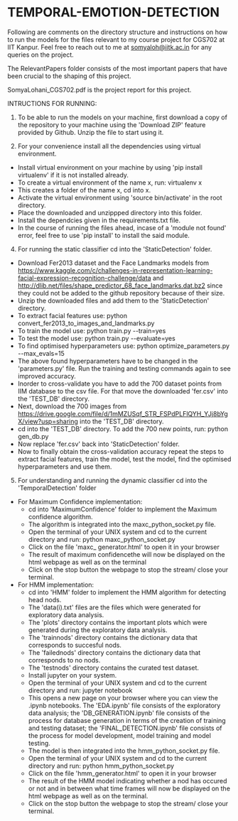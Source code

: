 # TEMPORAL-EMOTION-DETECTION

Following are comments on the directory structure and instructions on how to run the models for the files relevant to my course project for CGS702 at IIT Kanpur. Feel free to reach out to me at somyaloh@iitk.ac.in for any queries on the project. 

The RelevantPapers folder consists of the most important papers that have been crucial to the shaping of this project.

SomyaLohani_CGS702.pdf is the project report for this project.


INTRUCTIONS FOR RUNNING:

1. To be able to run the models on your machine, first download a copy of the repository to your machine using the 'Download ZIP' feature provided by Github. Unzip the file to start using it.

2. For your convenience install all the dependencies using virtual environment. 
  - Install virtual environment on your machine by using 'pip install virtualenv' if it is not installed already. 
  - To create a virtual environment of the name x, run: virtualenv x
  - This creates a folder of the name x, cd into x.
  - Activate the virtual environment using 'source bin/activate' in the root directory.
  - Place the downloaded and unzippped directory into this folder.
  - Install the dependcies given in the requirements.txt file.
  - In the course of running the files ahead, incase of a 'module not found' error, feel free to use 'pip install' to install the said module.

4. For running the static classifier cd into the 'StaticDetection' folder.
  - Download Fer2013 dataset and the Face Landmarks models from https://www.kaggle.com/c/challenges-in-representation-learning-facial-expression-recognition-challenge/data and http://dlib.net/files/shape_predictor_68_face_landmarks.dat.bz2 since they could not be added to the github repository because of their size. 
  - Unzip the downloaded files and add them to the 'StaticDetection' directory.
  - To extract facial features use: python convert_fer2013_to_images_and_landmarks.py
  - To train the model use: python train.py --train=yes
  - To test the model use: python train.py --evaluate=yes
  - To find optimised hyperparameters use: python optimize_parameters.py --max_evals=15
  - The above found hyperparameters have to be changed in the 'parameters.py' file. Run the training and testing commands again to see improved accuracy.
  - Inorder to cross-validate you have to add the 700 dataset points from IIM database to the csv file. For that move the downloaded 'fer.csv' into the 'TEST_DB' directory. 
  - Next, download the 700 images from https://drive.google.com/file/d/1mMZUSqf_STR_FSPdPLFlQYH_YJj8bYgX/view?usp=sharing into the 'TEST_DB' directory.
  - cd into the 'TEST_DB' directory. To add the 700 new points, run: python gen_db.py
  - Now replace 'fer.csv' back into 'StaticDetection' folder.
  - Now to finally obtain the cross-validation accuracy repeat the steps to extract facial features, train the model, test the model, find the optimised hyperparameters and use them. 
 
5. For understanding and running the dynamic classifier cd into the 'TemporalDetection' folder
  - For Maximum Confidence implementation:
    - cd into 'MaximumConfidence' folder to implement the Maximum confidence algorithm.
    - The algorithm is integrated into the maxc_python_socket.py file.
    - Open the terminal of your UNIX system and cd to the current directory and run: python maxc_python_socket.py
    - Click on the file 'maxc_ generator.html' to open it in your browser 
    - The result of maximum confidencethe will now be displayed on the html webpage as well as on the terminal
    - Click on the stop button the webpage to stop the stream/ close your terminal.
  - For HMM implementation:
    - cd into 'HMM' folder to implement the HMM algorithm for detecting head nods.
    - The 'data(i).txt' files are the files which were generated for exploratory data analysis.
    - The 'plots' directory contains the important plots which were generated during the exploratory data analysis.
    - The 'trainnods' directory contains the dictionary data that corresponds to succesful nods.
    - The 'failednods' directory contains the dictionary data that corresponds to no nods.
    - The 'testnods' directory contains the curated test dataset. 
    - Install jupyter on your system. 
    - Open the terminal of your UNIX system and cd to the current directory and run: jupyter notebook
    - This opens a new page on your browser where you can view the .ipynb notebooks. The 'EDA.ipynb' file consists of the exploratory data analysis; the 'DB_GENERATION.ipynb' file consists of the process for database generation in terms of the creation of training and testing dataset; the 'FINAL_DETECTION.ipynb' file consists of the process for model development, model training and model testing.
    - The model is then integrated into the hmm_python_socket.py file.
    - Open the terminal of your UNIX system and cd to the current directory and run: python hmm_python_socket.py
    - Click on the file 'hmm_generator.html' to open it in your browser 
    - The result of the HMM model indicating whether a nod has occured or not and in between what time frames will now be displayed on the html webpage as well as on the terminal. 
    - Click on the stop button the webpage to stop the stream/ close your terminal.
